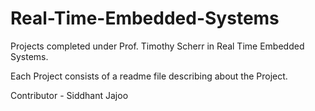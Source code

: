 # Real-Time-Embedded-Systems
Projects completed under Prof. Timothy Scherr in Real Time Embedded Systems.

Each Project consists of a readme file describing about the Project.

Contributor - Siddhant Jajoo
